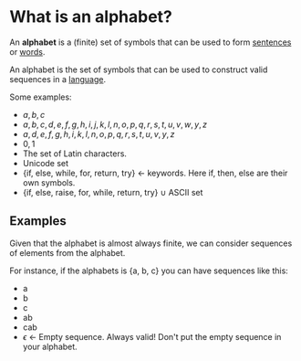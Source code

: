 # What is an alphabet?

An **alphabet** is a (finite) set of symbols that can be used to form [sentences](../Data/Sentences.md) or [words](../Data/Words.md). 

An alphabet is the set of symbols that can be used to construct valid sequences in a [language](../Languages.md).   

Some examples: 
- ${a, b, c}$
- ${a, b, c, d, e, f, g, h,i, j, k, l,n, o,p, q,r,s, t,u, v,w, y,z}$
- ${a, d, e, f,g, h, i, k,l, n, o, p,q, r, s, t, u, v,y, z}$
- ${0,1}$
- The set of Latin characters.
- Unicode set
- {if, else, while, for, return, try} ← keywords. Here if, then, else are their own symbols. 
- {if, else, raise, for, while, return, try} $\cup$ ASCII set 

## Examples
Given that the alphabet is almost always finite, we can consider sequences of elements from the alphabet.  

For instance, if the alphabets is {a, b, c} you can have sequences like this:
- a
- b
- c 
- ab
- cab
- $\epsilon$ ← Empty sequence. Always valid! Don't put the empty sequence in your alphabet.
